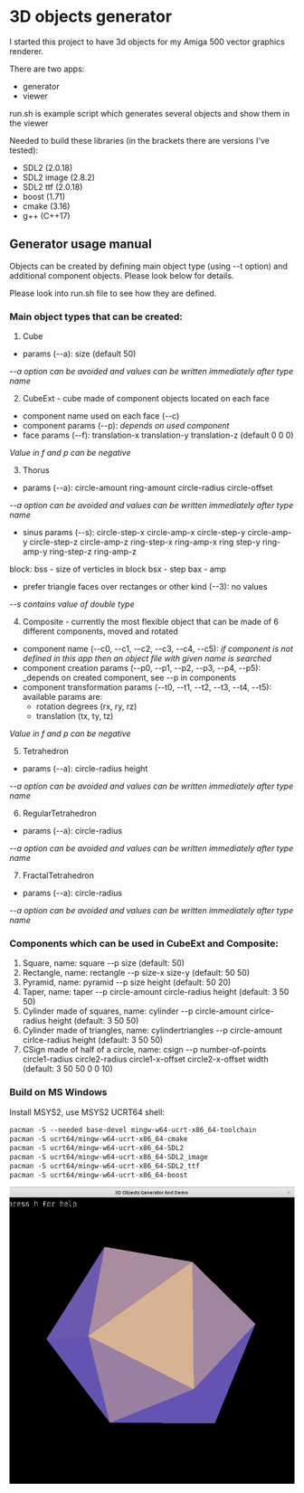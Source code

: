 # 3D objects generator

I started this project to have 3d objects for my Amiga 500 vector graphics renderer.

There are two apps:

- generator
- viewer 

run.sh is example script which generates several objects and show them in the viewer

Needed to build these libraries (in the brackets there are versions I've tested):

- SDL2 (2.0.18)
- SDL2 image (2.8.2)
- SDL2 ttf (2.0.18)
- boost (1.71)
- cmake (3.16)
- g++ (C++17)

## Generator usage manual

Objects can be created by defining main object type (using --t option) and additional component objects. Please look below for details.

Please look into run.sh file to see how they are defined.

### Main object types that can be created:

1. Cube
- params (--a): size (default 50)

_--a option can be avoided and values can be written immediately after type name_

2. CubeExt - cube made of component objects located on each face 
- component name used on each face (--c)
- component params (--p): _depends on used component_
- face params (--f): translation-x translation-y translation-z (default 0 0 0)

_Value in f and p can be negative_

3. Thorus 
- params (--a): circle-amount ring-amount circle-radius circle-offset

_--a option can be avoided and values can be written immediately after type name_

- sinus params (--s): circle-step-x circle-amp-x circle-step-y circle-amp-y circle-step-z circle-amp-z ring-step-x ring-amp-x ring step-y ring-amp-y ring-step-z ring-amp-z

block:
bss - size of verticles in block
bsx - step
bax - amp


- prefer triangle faces over rectanges or other kind (--3): no values

_--s contains value of double type_

4. Composite - currently the most flexible object that can be made of 6 different components, moved and rotated
- component name (--c0, --c1, --c2, --c3, --c4, --c5): _if component is not defined in this app then an object file with given name is searched_
- component creation params (--p0, --p1, --p2, --p3, --p4, --p5): _depends on created component, see --p in components
- component transformation params (--t0, --t1, --t2, --t3, --t4, --t5): available params are: 
    - rotation degrees (rx, ry, rz)
    - translation (tx, ty, tz)

_Value in f and p can be negative_

5. Tetrahedron
- params (--a): circle-radius height

_--a option can be avoided and values can be written immediately after type name_

6. RegularTetrahedron
- params (--a): circle-radius

_--a option can be avoided and values can be written immediately after type name_

7. FractalTetrahedron 
- params (--a): circle-radius

_--a option can be avoided and values can be written immediately after type name_

### Components which can be used in CubeExt and Composite:
1. Square, name: square
--p size (default: 50)
2. Rectangle, name: rectangle
--p size-x size-y (default: 50 50)
3. Pyramid, name: pyramid
--p size height (default: 50 20)
4. Taper, name: taper
--p circle-amount circle-radius height (default: 3 50 50)
5. Cylinder made of squares, name: cylinder
--p circle-amount cirlce-radius height (default: 3 50 50)
6. Cylinder made of triangles, name: cylindertriangles
--p circle-amount cirlce-radius height (default: 3 50 50)
7. CSign made of half of a circle, name: csign
--p number-of-points circle1-radius circle2-radius circle1-x-offset circle2-x-offset width (default: 3 50 50 0 0 10)

### Build on MS Windows
Install MSYS2, use MSYS2 UCRT64 shell:
```
pacman -S --needed base-devel mingw-w64-ucrt-x86_64-toolchain 
pacman -S ucrt64/mingw-w64-ucrt-x86_64-cmake
pacman -S ucrt64/mingw-w64-ucrt-x86_64-SDL2
pacman -S ucrt64/mingw-w64-ucrt-x86_64-SDL2_image
pacman -S ucrt64/mingw-w64-ucrt-x86_64-SDL2_ttf
pacman -S ucrt64/mingw-w64-ucrt-x86_64-boost
```

![](example.png)

